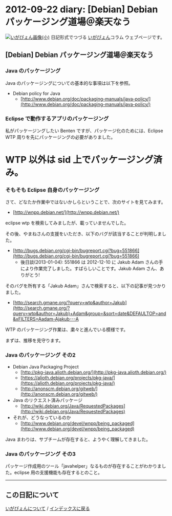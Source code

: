 2012-09-22 diary: [Debian] Debian パッケージング道場＠楽天なう
=====================================================================================================
[![いがぴょん画像(小)](https://igapyon.github.io/diary/images/iga200306s.jpg "いがぴょん")](https://igapyon.github.io/diary/memo/memoigapyon.html) 日記形式でつづる [いがぴょん](https://igapyon.github.io/diary/memo/memoigapyon.html)コラム ウェブページです。

## [Debian] Debian パッケージング道場＠楽天なう


### Java のパッケージング

Java のパッケージングについての基本的な事項は以下を参照。

* Debian policy for Java
  * [http://www.debian.org/doc/packaging-manuals/java-policy/](http://www.debian.org/doc/packaging-manuals/java-policy/)



### Eclipse で動作するアプリのパッケージング

私がパッケージングしたい Benten ですが、パッケージ化のためには、Eclipse WTP 周りを先にパッケージングの必要がありました。
# WTP 以外は sid 上でパッケージング済み。


### そもそも Eclipse 自身のパッケージング

さて、どなたか作業中ではないかしらということで、次のサイトを見てみます。

* [http://wnpp.debian.net/](http://wnpp.debian.net/)

eclipse wtp を検索してみましたが、載っていませんでした。

その後、やまねさんの支援をいただき、以下のバグが該当することが判明しました。

* [http://bugs.debian.org/cgi-bin/bugreport.cgi?bug=551866](http://bugs.debian.org/cgi-bin/bugreport.cgi?bug=551866)
  * 後日談(2013-01-04): 551866 は 2012-12-10 に Jakub Adam さんの手により作業完了しました。すばらしいことです。Jakub Adam さん、ありがとう!


そのバグを所有する「Jakub Adam」さんで検索すると、以下の記事が見つかりました。

* [http://search.gmane.org/?query=wtp&author=Jakub](http://search.gmane.org/?query=wtp&author=Jakub)+Adam&group=&sort=date&DEFAULTOP=and&xFILTERS=Aadam-Ajakub---A

WTP のパッケージング作業は、粛々と進んでいる模様です。

まずは、推移を見守ります。


### Java のパッケージング その2


* Debian Java Packaging Project
  * [http://pkg-java.alioth.debian.org/](http://pkg-java.alioth.debian.org/)
  * [https://alioth.debian.org/projects/pkg-java/](https://alioth.debian.org/projects/pkg-java/)
  * [http://anonscm.debian.org/gitweb/](http://anonscm.debian.org/gitweb/)
* Java のリクエスト済みパッケージ
  * [http://wiki.debian.org/Java/RequestedPackages](http://wiki.debian.org/Java/RequestedPackages)
* それが、どうなっているのか
  * [http://www.debian.org/devel/wnpp/being_packaged](http://www.debian.org/devel/wnpp/being_packaged)

Java まわりは、サブチームが存在すると、ようやく理解してきました。


### Java のパッケージング その3

パッケージ作成用のツール「javahelper」なるものが存在することがわかりました。eclipse 用の支援機能も存在するとのこと。



----------------------------------------------------------------------------------------------------

## この日記について
[いがぴょんについて](https://igapyon.github.io/diary/memo/memoigapyon.html) / [インデックスに戻る](https://igapyon.github.io/diary/idxall.html)
